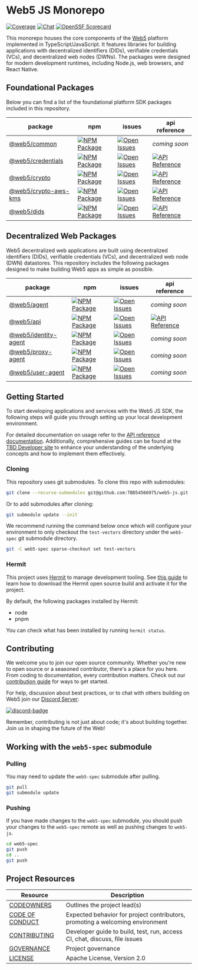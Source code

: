 # Web5 JS Monorepo

[![Coverage](https://img.shields.io/codecov/c/gh/TBD54566975/web5-js/main?logo=codecov&logoColor=FFFFFF&style=flat-square&token=YI87CKF1LI)](https://codecov.io/github/TBD54566975/web5-js)
[![Chat](https://img.shields.io/badge/chat-on%20discord-7289da.svg?style=flat-square&color=9a1aff&logo=discord&logoColor=FFFFFF&sanitize=true)](https://discord.com/channels/937858703112155166/969272658501976117)
[![OpenSSF Scorecard](https://api.securityscorecards.dev/projects/github.com/TBD54566975/web5-js/badge)](https://securityscorecards.dev/viewer/?uri=github.com/TBD54566975/web5-js)

This monorepo houses the core components of the [Web5](https://developer.tbd.website/docs/web5/) platform implemented in TypeScript/JavaScript. It features libraries for building applications with decentralized identifiers (DIDs), verifiable credentials (VCs), and decentralized web nodes (DWNs). The packages were designed for modern development runtimes, including Node.js, web browsers, and React Native.

## Foundational Packages

Below you can find a list of the foundational platform SDK packages included in this repository.

| package | npm | issues | api reference |
| ------- | --- | ------ | ------------- |
| [@web5/common][common-package] | [![NPM Package][common-npm-badge]][common-npm-link] | [![Open Issues][common-issues-badge]][common-issues-link] | _coming soon_ <!--[![API Reference][common-docs-badge]][common-docs-link]--> |
| [@web5/credentials][credentials-package] | [![NPM Package][credentials-npm-badge]][credentials-npm-link] | [![Open Issues][credentials-issues-badge]][credentials-issues-link] | [![API Reference][credentials-docs-badge]][credentials-docs-link] |
| [@web5/crypto][crypto-package] | [![NPM Package][crypto-npm-badge]][crypto-npm-link] | [![Open Issues][crypto-issues-badge]][crypto-issues-link] | [![API Reference][crypto-docs-badge]][crypto-docs-link] |
| [@web5/crypto-aws-kms][crypto-aws-kms-package] | [![NPM Package][crypto-aws-kms-npm-badge]][crypto-aws-kms-npm-link] | [![Open Issues][crypto-aws-kms-issues-badge]][crypto-aws-kms-issues-link] | [![API Reference][crypto-aws-kms-docs-badge]][crypto-aws-kms-docs-link] |
| [@web5/dids][dids-package] | [![NPM Package][dids-npm-badge]][dids-npm-link] | [![Open Issues][dids-issues-badge]][dids-issues-link] | [![API Reference][dids-docs-badge]][dids-docs-link] |

## Decentralized Web Packages

Web5 decentralized web applications are built using decentralized identifiers (DIDs), verifiable credentials (VCs), and decentralized web node (DWN) datastores.  This repository includes the following packages designed to make building Web5 apps as simple as possible.

| package | npm | issues | api reference |
| ------- | --- | ------ | ------------- |
| [@web5/agent][agent-package] | [![NPM Package][agent-npm-badge]][agent-npm-link] | [![Open Issues][agent-issues-badge]][agent-issues-link] | _coming soon_ <!--[![API Reference][agent-docs-badge]][agent-docs-link]--> |
| [@web5/api][api-package] | [![NPM Package][api-npm-badge]][api-npm-link] | [![Open Issues][api-issues-badge]][api-issues-link] | [![API Reference][api-docs-badge]][api-docs-link] |
| [@web5/identity-agent][identity-agent-package] | [![NPM Package][identity-agent-npm-badge]][identity-agent-npm-link] | [![Open Issues][identity-agent-issues-badge]][identity-agent-issues-link] | _coming soon_ <!--[![API Reference][identity-agent-docs-badge]][identity-agent-docs-link]--> |
| [@web5/proxy-agent][proxy-agent-package] | [![NPM Package][proxy-agent-npm-badge]][proxy-agent-npm-link] | [![Open Issues][proxy-agent-issues-badge]][proxy-agent-issues-link] | _coming soon_ <!--[![API Reference][proxy-agent-docs-badge]][proxy-agent-docs-link]--> |
| [@web5/user-agent][user-agent-package] | [![NPM Package][user-agent-npm-badge]][user-agent-npm-link] | [![Open Issues][user-agent-issues-badge]][user-agent-issues-link] | _coming soon_ <!--[![API Reference][user-agent-docs-badge]][user-agent-docs-link]--> |

## Getting Started

To start developing applications and services with the Web5 JS SDK, the following steps will guide
you through setting up your local development environment.

For detailed documentation on usage refer to the
[API reference documentation](https://tbd54566975.github.io/web5-js/). Additionally, comprehensive
guides can be found at the [TBD Developer site](https://developer.tbd.website/docs/) to enhance
your understanding of the underlying concepts and how to implement them effectively.

### Cloning

This repository uses git submodules. To clone this repo with submodules:
```sh
git clone --recurse-submodules git@github.com:TBD54566975/web5-js.git
```

Or to add submodules after cloning:
```sh
git submodule update --init
```

We recommend running the command below once which will configure your environment to only checkout the `test-vectors` directory under the `web5-spec` git submodule directory.
```sh
git -C web5-spec sparse-checkout set test-vectors
```

### Hermit

This project uses [Hermit](https://cashapp.github.io/hermit/) to manage development tooling.
See [this guide](https://cashapp.github.io/hermit/usage/get-started/) to learn how to download the
Hermit open source build and activate it for the project.

By default, the following packages installed by Hermit:
- node
- pnpm

You can check what has been installed by running `hermit status`.

## Contributing

We welcome you to join our open source community. Whether you're new to open source or a seasoned
contributor, there's a place for you here. From coding to documentation, every contribution matters.
Check out our [contribution guide][contributing-link] for ways to get started.

For help, discussion about best practices, or to chat with others building on Web5 join our
[Discord Server][discord-link]:

[![discord-badge]][discord-link]

Remember, contributing is not just about code; it's about building together. Join us in shaping the
future of the Web!

## Working with the `web5-spec` submodule

### Pulling
You may need to update the `web5-spec` submodule after pulling.
```sh
git pull
git submodule update
```

### Pushing
If you have made changes to the `web5-spec` submodule, you should push your changes to the `web5-spec` remote as well as pushing changes to `web5-js`.
```sh
cd web5-spec
git push
cd ..
git push
```

## Project Resources

| Resource                                | Description                                                                   |
| --------------------------------------- | ----------------------------------------------------------------------------- |
| [CODEOWNERS][codeowners-link]           | Outlines the project lead(s)                                                  |
| [CODE OF CONDUCT][code-of-conduct-link] | Expected behavior for project contributors, promoting a welcoming environment |
| [CONTRIBUTING][contributing-link]       | Developer guide to build, test, run, access CI, chat, discuss, file issues    |
| [GOVERNANCE][governance-link]           | Project governance                                                            |
| [LICENSE][license-link]                 | Apache License, Version 2.0                                                   |

[agent-package]: ./packages/agent#readme
[agent-npm-badge]: https://img.shields.io/npm/v/@web5/agent.svg?&color=blue&santize=true
[agent-npm-link]: https://www.npmjs.com/package/@web5/agent
[agent-issues-badge]: https://img.shields.io/github/issues/TBD54566975/web5-js/package:%20agent?label=issues
[agent-issues-link]: https://github.com/TBD54566975/web5-js/issues?q=is%3Aopen+is%3Aissue+label%3A"package%3A+agent"
[agent-docs-badge]: https://img.shields.io/badge/docs-blue?logo=googledocs&logoColor=FFFFFF
[agent-docs-link]: https://tbd54566975.github.io/web5-js/modules/_web5_agent.html

[api-package]: ./packages/api#readme
[api-npm-badge]: https://img.shields.io/npm/v/@web5/api.svg?&color=blue&santize=true
[api-npm-link]: https://www.npmjs.com/package/@web5/api
[api-issues-badge]: https://img.shields.io/github/issues/TBD54566975/web5-js/package:%20api?label=issues
[api-issues-link]: https://github.com/TBD54566975/web5-js/issues?q=is%3Aopen+is%3Aissue+label%3A"package%3A+api"
[api-docs-badge]: https://img.shields.io/badge/docs-blue?logo=googledocs&logoColor=FFFFFF
[api-docs-link]: https://tbd54566975.github.io/web5-js/modules/_web5_api.html

[common-package]: ./packages/common#readme
[common-npm-badge]: https://img.shields.io/npm/v/@web5/common.svg?&color=blue&santize=true
[common-npm-link]: https://www.npmjs.com/package/@web5/common
[common-issues-badge]: https://img.shields.io/github/issues/TBD54566975/web5-js/package:%20common?label=issues
[common-issues-link]: https://github.com/TBD54566975/web5-js/issues?q=is%3Aopen+is%3Aissue+label%3A"package%3A+common"
[common-docs-badge]: https://img.shields.io/badge/docs-blue?logo=googledocs&logoColor=FFFFFF
[common-docs-link]: https://tbd54566975.github.io/web5-js/modules/_web5_common.html

[credentials-package]: ./packages/credentials#readme
[credentials-npm-badge]: https://img.shields.io/npm/v/@web5/credentials.svg?&color=blue&santize=true
[credentials-npm-link]: https://www.npmjs.com/package/@web5/credentials
[credentials-issues-badge]: https://img.shields.io/github/issues/TBD54566975/web5-js/package:%20credentials?label=issues
[credentials-issues-link]: https://github.com/TBD54566975/web5-js/issues?q=is%3Aopen+is%3Aissue+label%3A"package%3A+credentials"
[credentials-docs-badge]: https://img.shields.io/badge/docs-blue?logo=googledocs&logoColor=FFFFFF
[credentials-docs-link]: https://tbd54566975.github.io/web5-js/modules/_web5_credentials.html

[crypto-package]: ./packages/crypto#readme
[crypto-npm-badge]: https://img.shields.io/npm/v/@web5/crypto.svg?&color=blue&santize=true
[crypto-npm-link]: https://www.npmjs.com/package/@web5/crypto
[crypto-issues-badge]: https://img.shields.io/github/issues/TBD54566975/web5-js/package:%20crypto?label=issues
[crypto-issues-link]: https://github.com/TBD54566975/web5-js/issues?q=is%3Aopen+is%3Aissue+label%3A"package%3A+crypto"
[crypto-docs-badge]: https://img.shields.io/badge/docs-blue?logo=googledocs&logoColor=FFFFFF
[crypto-docs-link]: https://tbd54566975.github.io/web5-js/modules/_web5_crypto.html

[crypto-aws-kms-package]: ./packages/crypto-aws-kms#readme
[crypto-aws-kms-npm-badge]: https://img.shields.io/npm/v/@web5/crypto-aws-kms.svg?&color=blue&santize=true
[crypto-aws-kms-npm-link]: https://www.npmjs.com/package/@web5/crypto-aws-kms
[crypto-aws-kms-issues-badge]: https://img.shields.io/github/issues/TBD54566975/web5-js/package:%20crypto-aws-kms?label=issues
[crypto-aws-kms-issues-link]: https://github.com/TBD54566975/web5-js/issues?q=is%3Aopen+is%3Aissue+label%3A"package%3A+crypto-aws-kms"
[crypto-aws-kms-docs-badge]: https://img.shields.io/badge/docs-blue?logo=googledocs&logoColor=FFFFFF
[crypto-aws-kms-docs-link]: https://tbd54566975.github.io/web5-js/modules/_web5_crypto_aws_kms.html

[dids-package]: ./packages/dids#readme
[dids-npm-badge]: https://img.shields.io/npm/v/@web5/dids.svg?&color=blue&santize=true
[dids-npm-link]: https://www.npmjs.com/package/@web5/dids
[dids-issues-badge]: https://img.shields.io/github/issues/TBD54566975/web5-js/package:%20dids?label=issues
[dids-issues-link]: https://github.com/TBD54566975/web5-js/issues?q=is%3Aopen+is%3Aissue+label%3A"package%3A+dids"
[dids-docs-badge]: https://img.shields.io/badge/docs-blue?logo=googledocs&logoColor=FFFFFF
[dids-docs-link]: https://tbd54566975.github.io/web5-js/modules/_web5_dids.html

[identity-agent-package]: ./packages/identity-agent#readme
[identity-agent-npm-badge]: https://img.shields.io/npm/v/@web5/identity-agent.svg?&color=blue&santize=true
[identity-agent-npm-link]: https://www.npmjs.com/package/@web5/identity-agent
[identity-agent-issues-badge]: https://img.shields.io/github/issues/TBD54566975/web5-js/package:%20identity-agent?label=issues
[identity-agent-issues-link]: https://github.com/TBD54566975/web5-js/issues?q=is%3Aopen+is%3Aissue+label%3A"package%3A+identity-agent"
[identity-agent-docs-badge]: https://img.shields.io/badge/docs-blue?logo=googledocs&logoColor=FFFFFF
[identity-agent-docs-link]: https://tbd54566975.github.io/web5-js/modules/_web5_identity_agent.html

[proxy-agent-package]: ./packages/proxy-agent#readme
[proxy-agent-npm-badge]: https://img.shields.io/npm/v/@web5/proxy-agent.svg?&color=blue&santize=true
[proxy-agent-npm-link]: https://www.npmjs.com/package/@web5/proxy-agent
[proxy-agent-issues-badge]: https://img.shields.io/github/issues/TBD54566975/web5-js/package:%20proxy-agent?label=issues
[proxy-agent-issues-link]: https://github.com/TBD54566975/web5-js/issues?q=is%3Aopen+is%3Aissue+label%3A"package%3A+proxy-agent"
[proxy-agent-docs-badge]: https://img.shields.io/badge/docs-blue?logo=googledocs&logoColor=FFFFFF
[proxy-agent-docs-link]: https://tbd54566975.github.io/web5-js/modules/_web5_proxy_agent.html

[user-agent-package]: ./packages/user-agent#readme
[user-agent-npm-badge]: https://img.shields.io/npm/v/@web5/user-agent.svg?&color=blue&santize=true
[user-agent-npm-link]: https://www.npmjs.com/package/@web5/user-agent
[user-agent-issues-badge]: https://img.shields.io/github/issues/TBD54566975/web5-js/package:%20user-agent?label=issues
[user-agent-issues-link]: https://github.com/TBD54566975/web5-js/issues?q=is%3Aopen+is%3Aissue+label%3A"package%3A+user-agent"
[user-agent-docs-badge]: https://img.shields.io/badge/docs-blue?logo=googledocs&logoColor=FFFFFF
[user-agent-docs-link]: https://tbd54566975.github.io/web5-js/modules/_web5_user_agent.html

[codeowners-link]: https://github.com/TBD54566975/web5-js/blob/main/CODEOWNERS
[code-of-conduct-link]: https://github.com/TBD54566975/web5-js/blob/main/CODE_OF_CONDUCT.md
[contributing-link]: https://github.com/TBD54566975/web5-js/blob/main/CONTRIBUTING.md
[governance-link]: https://github.com/TBD54566975/web5-js/blob/main/GOVERNANCE.md
[license-link]: https://github.com/TBD54566975/web5-js/blob/main/LICENSE
[discord-badge]: https://img.shields.io/discord/937858703112155166?color=5865F2&logo=discord&logoColor=white
[discord-link]: https://discord.com/channels/937858703112155166/969272658501976117